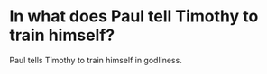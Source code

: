 # In what does Paul tell Timothy to train himself?

Paul tells Timothy to train himself in godliness.
